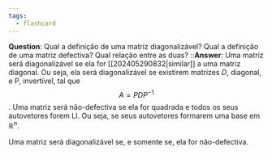 ```yaml
---
tags:
  - flashcard
---
```

**Question**:  Qual a definição de uma matriz diagonalizável? Qual a definição de uma matriz defectiva? Qual relação entre as duas? ::**Answer**: Uma matriz será diagonalizável se ela for [[202405290832|similar]] a uma matriz diagonal. Ou seja, ela será diagonalizável se existirem matrizes $D$, diagonal, e P, invertível, tal que $$A = P D P^{-1}$$. Uma matriz será não-defectiva se ela for quadrada e todos os seus autovetores forem LI. Ou seja, se seus autovetores formarem uma base em $\mathbb{R}^n$.

Uma matriz será diagonalizável se, e somente se, ela for não-defectiva.
<!--SR:!2024-06-07,3,250-->
